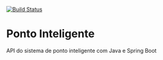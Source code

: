 [![Build Status](https://app.travis-ci.com/FranciscoAguiar/ponto-inteligente-api.svg?branch=main)](https://app.travis-ci.com/FranciscoAguiar/ponto-inteligente-api)
# Ponto Inteligente
API do sistema de ponto inteligente com Java e Spring Boot
